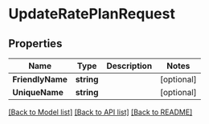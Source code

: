# UpdateRatePlanRequest

## Properties

Name | Type | Description | Notes
------------ | ------------- | ------------- | -------------
**FriendlyName** | **string** |  | [optional] 
**UniqueName** | **string** |  | [optional] 

[[Back to Model list]](../README.md#documentation-for-models) [[Back to API list]](../README.md#documentation-for-api-endpoints) [[Back to README]](../README.md)


